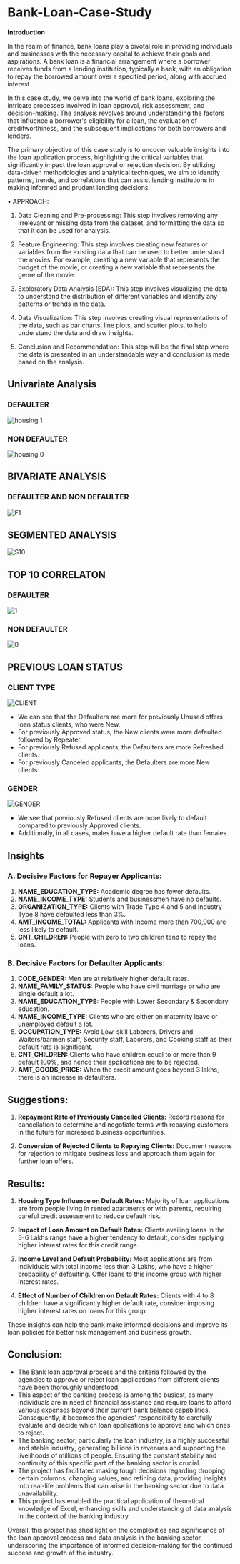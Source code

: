 # Bank-Loan-Case-Study





**Introduction**


In the realm of finance, bank loans play a pivotal role in providing individuals and businesses with the necessary capital to achieve their goals and aspirations. A bank loan is a financial arrangement where a borrower receives funds from a lending institution, typically a bank, with an obligation to repay the borrowed amount over a specified period, along with accrued interest.

In this case study, we delve into the world of bank loans, exploring the intricate processes involved in loan approval, risk assessment, and decision-making. The analysis revolves around understanding the factors that influence a borrower's eligibility for a loan, the evaluation of creditworthiness, and the subsequent implications for both borrowers and lenders.

The primary objective of this case study is to uncover valuable insights into the loan application process, highlighting the critical variables that significantly impact the loan approval or rejection decision. By utilizing data-driven methodologies and analytical techniques, we aim to identify patterns, trends, and correlations that can assist lending institutions in making informed and prudent lending decisions.



• APPROACH:

  1. Data Cleaning and Pre-processing: This step involves removing any irrelevant or missing data from the dataset, and formatting the data so that it can be used for analysis.

  2. Feature Engineering: This step involves creating new features or variables from the existing data that can be used to better understand the movies. For example, creating a new variable that represents the budget of the movie, or creating a new variable that represents the genre of the movie.

  3. Exploratory Data Analysis (EDA): This step involves visualizing the data to understand the distribution of different variables and identify any patterns or trends in the data.

  4. Data Visualization: This step involves creating visual representations of the data, such as bar charts, line plots, and scatter plots, to help understand the data and draw insights.

  5. Conclusion and Recommendation: This step will be the final step where the data is presented in an understandable way and conclusion is made based on the analysis.




## Univariate Analysis


### DEFAULTER

![housing 1](https://github.com/anishkatoch/Bank-Loan-Case-Study/assets/130006013/281517a3-435c-4f47-a550-fb82132ae946)


### NON DEFAULTER


![housing 0](https://github.com/anishkatoch/Bank-Loan-Case-Study/assets/130006013/a64c892d-3e77-4bad-94c0-67b533109917)


## BIVARIATE ANALYSIS


### DEFAULTER AND NON DEFAULTER


![F1](https://github.com/anishkatoch/Bank-Loan-Case-Study/assets/130006013/91746ac6-698f-42ca-b434-51f1ac543b4b)



## SEGMENTED ANALYSIS


![S10](https://github.com/anishkatoch/Bank-Loan-Case-Study/assets/130006013/853b4f55-2132-4cfc-955a-c7d502931776)



## TOP 10 CORRELATON

### DEFAULTER

![1](https://github.com/anishkatoch/Bank-Loan-Case-Study/assets/130006013/a83eb683-a344-46b9-9a9b-a4f4d449668c)


### NON DEFAULTER 

![0](https://github.com/anishkatoch/Bank-Loan-Case-Study/assets/130006013/5c7dda8e-0dd9-41f9-b27c-a230bec3ef6c)


## PREVIOUS LOAN STATUS 

### CLIENT TYPE






![CLIENT](https://github.com/anishkatoch/Bank-Loan-Case-Study/assets/130006013/6900fba6-c3ba-44cf-8cc4-46a9b9db8b21)















- We can see that the Defaulters are more for previously Unused offers loan status clients, who were New.
- For previously Approved status, the New clients were more defaulted followed by Repeater.
- For previously Refused applicants, the Defaulters are more Refreshed clients.
- For previously Canceled applicants, the Defaulters are more New clients.



### GENDER

![GENDER](https://github.com/anishkatoch/Bank-Loan-Case-Study/assets/130006013/73b85cfa-d55c-4177-b131-7a1df9b9a48c)



- We see that previously Refused clients are more likely to default compared to previously Approved clients.
- Additionally, in all cases, males have a higher default rate than females.




## Insights


### A. Decisive Factors for Repayer Applicants:
1. **NAME_EDUCATION_TYPE:** Academic degree has fewer defaults.
2. **NAME_INCOME_TYPE:** Students and businessmen have no defaults.
3. **ORGANIZATION_TYPE:** Clients with Trade Type 4 and 5 and Industry Type 8 have defaulted less than 3%.
4. **AMT_INCOME_TOTAL:** Applicants with Income more than 700,000 are less likely to default.
5. **CNT_CHILDREN:** People with zero to two children tend to repay the loans.



### B. Decisive Factors for Defaulter Applicants:
1. **CODE_GENDER:** Men are at relatively higher default rates.
2. **NAME_FAMILY_STATUS:** People who have civil marriage or who are single default a lot.
3. **NAME_EDUCATION_TYPE:** People with Lower Secondary & Secondary education.
4. **NAME_INCOME_TYPE:** Clients who are either on maternity leave or unemployed default a lot.
5. **OCCUPATION_TYPE:** Avoid Low-skill Laborers, Drivers and Waiters/barmen staff, Security staff, Laborers, and Cooking staff as their default rate is significant.
6. **CNT_CHILDREN:** Clients who have children equal to or more than 9 default 100%, and hence their applications are to be rejected.
7. **AMT_GOODS_PRICE:** When the credit amount goes beyond 3 lakhs, there is an increase in defaulters.




## Suggestions:

1. **Repayment Rate of Previously Cancelled Clients:** Record reasons for cancellation to determine and negotiate terms with repaying customers in the future for increased business opportunities.

2. **Conversion of Rejected Clients to Repaying Clients:** Document reasons for rejection to mitigate business loss and approach them again for further loan offers.



## Results:

1. **Housing Type Influence on Default Rates:** Majority of loan applications are from people living in rented apartments or with parents, requiring careful credit assessment to reduce default risk.

2. **Impact of Loan Amount on Default Rates:** Clients availing loans in the 3-6 Lakhs range have a higher tendency to default, consider applying higher interest rates for this credit range.

3. **Income Level and Default Probability:** Most applications are from individuals with total income less than 3 Lakhs, who have a higher probability of defaulting. Offer loans to this income group with higher interest rates.

4. **Effect of Number of Children on Default Rates:** Clients with 4 to 8 children have a significantly higher default rate, consider imposing higher interest rates on loans for this group.

These insights can help the bank make informed decisions and improve its loan policies for better risk management and business growth.


## Conclusion:

- The Bank loan approval process and the criteria followed by the agencies to approve or reject loan applications from different clients have been thoroughly understood.
- This aspect of the banking process is among the busiest, as many individuals are in need of financial assistance and require loans to afford various expenses beyond their current bank balance capabilities. Consequently, it becomes the agencies' responsibility to carefully evaluate and decide which loan applications to approve and which ones to reject.
- The banking sector, particularly the loan industry, is a highly successful and stable industry, generating billions in revenues and supporting the livelihoods of millions of people. Ensuring the constant stability and continuity of this specific part of the banking sector is crucial.
- The project has facilitated making tough decisions regarding dropping certain columns, changing values, and refining data, providing insights into real-life problems that can arise in the banking sector due to data unavailability.
- This project has enabled the practical application of theoretical knowledge of Excel, enhancing skills and understanding of data analysis in the context of the banking industry.

Overall, this project has shed light on the complexities and significance of the loan approval process and data analysis in the banking sector, underscoring the importance of informed decision-making for the continued success and growth of the industry.


